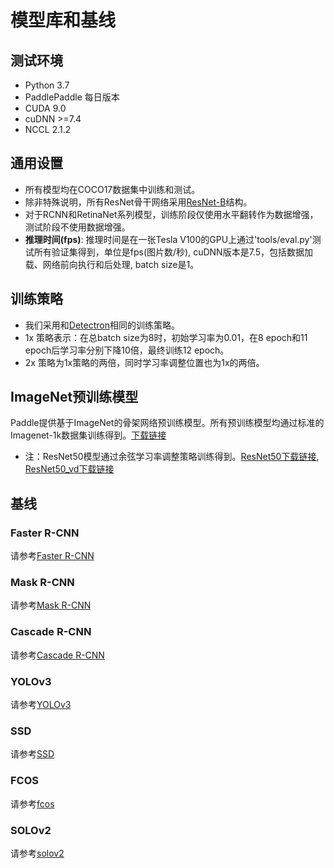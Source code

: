 # 模型库和基线

## 测试环境

- Python 3.7
- PaddlePaddle 每日版本
- CUDA 9.0
- cuDNN >=7.4
- NCCL 2.1.2

## 通用设置

- 所有模型均在COCO17数据集中训练和测试。
- 除非特殊说明，所有ResNet骨干网络采用[ResNet-B](https://arxiv.org/pdf/1812.01187)结构。
- 对于RCNN和RetinaNet系列模型，训练阶段仅使用水平翻转作为数据增强，测试阶段不使用数据增强。
- **推理时间(fps)**: 推理时间是在一张Tesla V100的GPU上通过'tools/eval.py'测试所有验证集得到，单位是fps(图片数/秒), cuDNN版本是7.5，包括数据加载、网络前向执行和后处理, batch size是1。

## 训练策略

- 我们采用和[Detectron](https://github.com/facebookresearch/Detectron/blob/master/MODEL_ZOO.md#training-schedules)相同的训练策略。
- 1x 策略表示：在总batch size为8时，初始学习率为0.01，在8 epoch和11 epoch后学习率分别下降10倍，最终训练12 epoch。
- 2x 策略为1x策略的两倍，同时学习率调整位置也为1x的两倍。

## ImageNet预训练模型

Paddle提供基于ImageNet的骨架网络预训练模型。所有预训练模型均通过标准的Imagenet-1k数据集训练得到。[下载链接](https://github.com/PaddlePaddle/models/tree/develop/PaddleCV/image_classification#supported-models-and-performances)

- 注：ResNet50模型通过余弦学习率调整策略训练得到。[ResNet50下载链接](https://paddle-imagenet-models-name.bj.bcebos.com/ResNet18_pretrained.tar),
 [ResNet50_vd下载链接](https://paddle-imagenet-models-name.bj.bcebos.com/ResNet50_vd_pretrained.tar)

## 基线

### Faster R-CNN

请参考[Faster R-CNN](https://github.com/PaddlePaddle/PaddleDetection/tree/dygraph/configs/faster_rcnn/)

### Mask R-CNN

请参考[Mask R-CNN](https://github.com/PaddlePaddle/PaddleDetection/tree/dygraph/configs/mask_rcnn/)

### Cascade R-CNN

请参考[Cascade R-CNN](https://github.com/PaddlePaddle/PaddleDetection/tree/dygraph/configs/cascade_rcnn/)

### YOLOv3

请参考[YOLOv3](https://github.com/PaddlePaddle/PaddleDetection/tree/dygraph/configs/yolov3/)

### SSD

请参考[SSD](https://github.com/PaddlePaddle/PaddleDetection/tree/dygraph/configs/ssd/)

### FCOS

请参考[fcos](https://github.com/PaddlePaddle/PaddleDetection/tree/dygraph/configs/fcos/)

### SOLOv2

请参考[solov2](https://github.com/PaddlePaddle/PaddleDetection/tree/dygraph/configs/solov2/)
